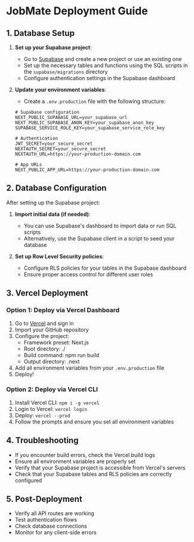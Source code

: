 # JobMate Deployment Guide

## 1. Database Setup
1. **Set up your Supabase project**:
   - Go to [Supabase](https://supabase.com) and create a new project or use an existing one
   - Set up the necessary tables and functions using the SQL scripts in the `supabase/migrations` directory
   - Configure authentication settings in the Supabase dashboard

2. **Update your environment variables**:
   - Create a `.env.production` file with the following structure:
   ```
   # Supabase configuration
   NEXT_PUBLIC_SUPABASE_URL=your_supabase_url
   NEXT_PUBLIC_SUPABASE_ANON_KEY=your_supabase_anon_key
   SUPABASE_SERVICE_ROLE_KEY=your_supabase_service_role_key
   
   # Authentication
   JWT_SECRET=your_secure_secret
   NEXTAUTH_SECRET=your_secure_secret
   NEXTAUTH_URL=https://your-production-domain.com
   
   # App URLs
   NEXT_PUBLIC_APP_URL=https://your-production-domain.com
   ```

## 2. Database Configuration
After setting up the Supabase project:

1. **Import initial data (if needed)**:
   - You can use Supabase's dashboard to import data or run SQL scripts
   - Alternatively, use the Supabase client in a script to seed your database

2. **Set up Row Level Security policies**:
   - Configure RLS policies for your tables in the Supabase dashboard
   - Ensure proper access control for different user roles

## 3. Vercel Deployment

### Option 1: Deploy via Vercel Dashboard
1. Go to [Vercel](https://vercel.com) and sign in
2. Import your GitHub repository
3. Configure the project:
   - Framework preset: Next.js
   - Root directory: ./
   - Build command: npm run build
   - Output directory: .next
4. Add all environment variables from your `.env.production` file
5. Deploy!

### Option 2: Deploy via Vercel CLI
1. Install Vercel CLI: `npm i -g vercel`
2. Login to Vercel: `vercel login`
3. Deploy: `vercel --prod`
4. Follow the prompts and ensure you set all environment variables

## 4. Troubleshooting
- If you encounter build errors, check the Vercel build logs
- Ensure all environment variables are properly set
- Verify that your Supabase project is accessible from Vercel's servers
- Check that your Supabase tables and RLS policies are correctly configured

## 5. Post-Deployment
- Verify all API routes are working
- Test authentication flows
- Check database connections
- Monitor for any client-side errors

